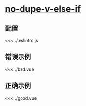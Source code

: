 # [no-dupe-v-else-if](https://eslint.vuejs.org/rules/no-dupe-v-else-if.html)

## 配置

<<< ./.eslintrc.js

## 错误示例

<<< ./bad.vue

## 正确示例

<<< ./good.vue
